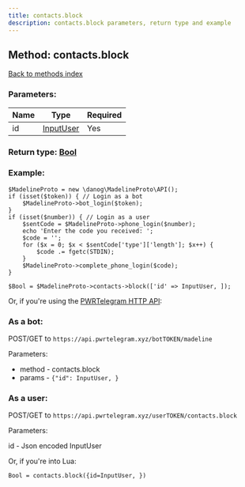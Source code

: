 ```yaml
---
title: contacts.block
description: contacts.block parameters, return type and example
---
```

## Method: contacts.block  
[Back to methods index](index.md)


### Parameters:

| Name     |    Type       | Required |
|----------|---------------|----------|
|id|[InputUser](../types/InputUser.md) | Yes|


### Return type: [Bool](../types/Bool.md)

### Example:


```
$MadelineProto = new \danog\MadelineProto\API();
if (isset($token)) { // Login as a bot
    $MadelineProto->bot_login($token);
}
if (isset($number)) { // Login as a user
    $sentCode = $MadelineProto->phone_login($number);
    echo 'Enter the code you received: ';
    $code = '';
    for ($x = 0; $x < $sentCode['type']['length']; $x++) {
        $code .= fgetc(STDIN);
    }
    $MadelineProto->complete_phone_login($code);
}

$Bool = $MadelineProto->contacts->block(['id' => InputUser, ]);
```

Or, if you're using the [PWRTelegram HTTP API](https://pwrtelegram.xyz):

### As a bot:

POST/GET to `https://api.pwrtelegram.xyz/botTOKEN/madeline`

Parameters:

* method - contacts.block
* params - `{"id": InputUser, }`



### As a user:

POST/GET to `https://api.pwrtelegram.xyz/userTOKEN/contacts.block`

Parameters:

id - Json encoded InputUser



Or, if you're into Lua:

```
Bool = contacts.block({id=InputUser, })
```

